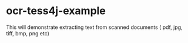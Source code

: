 ocr-tess4j-example
==================

This will demonstrate extracting text from scanned documents ( pdf, jpg, tiff, bmp, png etc)
